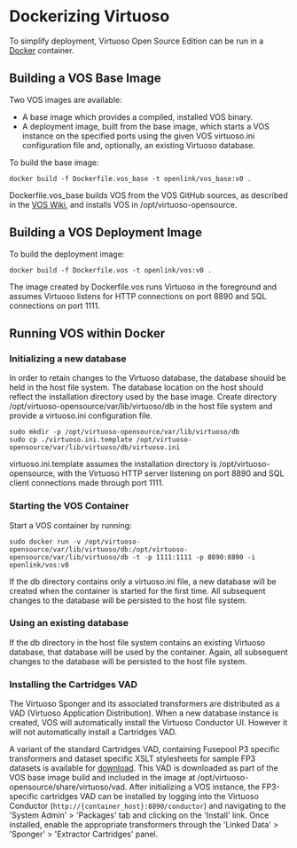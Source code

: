 # Dockerizing Virtuoso

To simplify deployment, Virtuoso Open Source Edition can be run in a [Docker](https://www.docker.com) container.

## Building a VOS Base Image

Two VOS images are available:

* A base image which provides a compiled, installed VOS binary.
* A deployment image, built from the base image, which starts a VOS instance on the specified ports using the given VOS virtuoso.ini configuration file and, optionally, an existing Virtuoso database.

To build the base image:

    docker build -f Dockerfile.vos_base -t openlink/vos_base:v0 .
    
Dockerfile.vos_base builds VOS from the VOS GitHub sources, as described in the [VOS Wiki](http://virtuoso.openlinksw.com/dataspace/doc/dav/wiki/Main/VOSUbuntuNotes#Building%20from%20Upstream%20Source), and installs VOS in /opt/virtuoso-opensource.

## Building a VOS Deployment Image

To build the deployment image:

    docker build -f Dockerfile.vos -t openlink/vos:v0 .
    
The image created by Dockerfile.vos runs Virtuoso in the foreground and assumes Virtuoso listens for HTTP connections on port 8890 and SQL connections on port 1111. 

## Running VOS within Docker

### Initializing a new database

In order to retain changes to the Virtuoso database, the database should be held in the host file system. The database location on the host should reflect the installation directory used by the base image. Create directory /opt/virtuoso-opensource/var/lib/virtuoso/db in the host file system and provide a virtuoso.ini configuration file.

    sudo mkdir -p /opt/virtuoso-opensource/var/lib/virtuoso/db
    sudo cp ./virtuoso.ini.template /opt/virtuoso-opensource/var/lib/virtuoso/db/virtuoso.ini
    
virtuoso.ini.template assumes the installation directory is /opt/virtuoso-opensource, with the Virtuoso HTTP server listening on port 8890 and SQL client connections made through port 1111.

### Starting the VOS Container

Start a VOS container by running:

    sudo docker run -v /opt/virtuoso-opensource/var/lib/virtuoso/db:/opt/virtuoso-opensource/var/lib/virtuoso/db -t -p 1111:1111 -p 8890:8890 -i openlink/vos:v0
    
If the db directory contains only a virtuoso.ini file, a new database will be created when the container is started for the first time. All subsequent changes to the database will be persisted to the host file system.

### Using an existing database

If the db directory in the host file system contains an existing Virtuoso database, that database will be used by the container. Again, all subsequent changes to the database will be persisted to the host file system.

### Installing the Cartridges VAD

The Virtuoso Sponger and its associated transformers are distributed as a VAD (Virtuoso Application Distribution). When a new database instance is created, VOS will automatically install the Virtuoso Conductor UI. However it will not automatically install a Cartridges VAD.

A variant of the standard Cartridges VAD, containing Fusepool P3 specific transformers and dataset specific XSLT stylesheets for sample FP3 datasets is available for [download](http://opldownload.s3.amazonaws.com/uda/vad-packages/fusepool-p3/cartridges_dav.vad). This VAD is downloaded as part of the VOS base image build and included in the image at /opt/virtuoso-opensource/share/virtuoso/vad. After initializing a VOS instance, the FP3-specific cartridges VAD can be installed by logging into the Virtuoso Conductor (`http://{container_host}:8890/conductor`) and navigating to the 'System Admin' > 'Packages' tab and clicking on the 'Install' link. Once installed, enable the appropriate transformers through the 'Linked Data' > 'Sponger' > 'Extractor Cartridges' panel.

